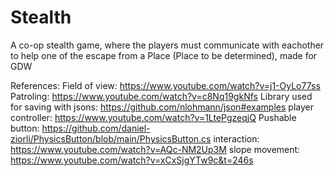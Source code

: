 # Stealth
 
A co-op stealth game, where the players must communicate with eachother to help one of the escape from a Place (Place to be determined), made for GDW

References:
Field of view: https://www.youtube.com/watch?v=j1-OyLo77ss
Patroling: https://www.youtube.com/watch?v=c8Nq19gkNfs
Library used for saving with jsons: https://github.com/nlohmann/json#examples
player controller: https://www.youtube.com/watch?v=1LtePgzeqjQ
Pushable button: https://github.com/daniel-ziorli/PhysicsButton/blob/main/PhysicsButton.cs
interaction: https://www.youtube.com/watch?v=AQc-NM2Up3M
slope movement: https://www.youtube.com/watch?v=xCxSjgYTw9c&t=246s
